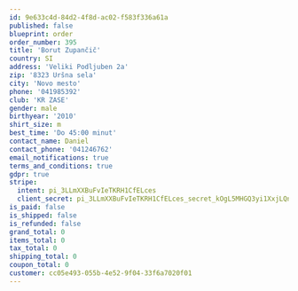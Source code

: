 ```yaml
---
id: 9e633c4d-84d2-4f8d-ac02-f583f336a61a
published: false
blueprint: order
order_number: 395
title: 'Borut Zupančič'
country: SI
address: 'Veliki Podljuben 2a'
zip: '8323 Uršna sela'
city: 'Novo mesto'
phone: '041985392'
club: 'KR ZASE'
gender: male
birthyear: '2010'
shirt_size: m
best_time: 'Do 45:00 minut'
contact_name: Daniel
contact_phone: '041246762'
email_notifications: true
terms_and_conditions: true
gdpr: true
stripe:
  intent: pi_3LLmXXBuFvIeTKRH1CfELces
  client_secret: pi_3LLmXXBuFvIeTKRH1CfELces_secret_kOgL5MHGQ3yi1XxjLQnQS9oQ4
is_paid: false
is_shipped: false
is_refunded: false
grand_total: 0
items_total: 0
tax_total: 0
shipping_total: 0
coupon_total: 0
customer: cc05e493-055b-4e52-9f04-33f6a7020f01
---
```

